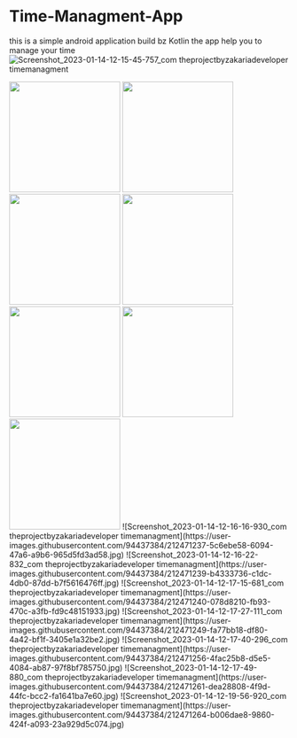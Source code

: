 # Time-Managment-App
this is a simple android application build bz Kotlin the app help you to manage your time
![Screenshot_2023-01-14-12-15-45-757_com theprojectbyzakariadeveloper timemanagment](https://user-images.githubusercontent.com/94437384/212471233-65554959-4e6b-41b6-a4d3-b33104a19e9e.jpg)

<img src="https://user-images.githubusercontent.com/94437384/212470983-308acff4-6b03-4498-b599-5c21adb4bdd7.jpg" width="200" >
<img src="https://user-images.githubusercontent.com/94437384/212470983-308acff4-6b03-4498-b599-5c21adb4bdd7.jpg" width="200" >
<img src="https://user-images.githubusercontent.com/94437384/212470983-308acff4-6b03-4498-b599-5c21adb4bdd7.jpg" width="200" >
<img src="https://user-images.githubusercontent.com/94437384/212470983-308acff4-6b03-4498-b599-5c21adb4bdd7.jpg" width="200" >
<img src="https://user-images.githubusercontent.com/94437384/212470983-308acff4-6b03-4498-b599-5c21adb4bdd7.jpg" width="200" >
<img src="https://user-images.githubusercontent.com/94437384/212470983-308acff4-6b03-4498-b599-5c21adb4bdd7.jpg" width="200" >
<img src="https://user-images.githubusercontent.com/94437384/212470983-308acff4-6b03-4498-b599-5c21adb4bdd7.jpg" width="200" >
![Screenshot_2023-01-14-12-16-16-930_com theprojectbyzakariadeveloper timemanagment](https://user-images.githubusercontent.com/94437384/212471237-5c6ebe58-6094-47a6-a9b6-965d5fd3ad58.jpg)
![Screenshot_2023-01-14-12-16-22-832_com theprojectbyzakariadeveloper timemanagment](https://user-images.githubusercontent.com/94437384/212471239-b4333736-c1dc-4db0-87dd-b7f5616476ff.jpg)
![Screenshot_2023-01-14-12-17-15-681_com theprojectbyzakariadeveloper timemanagment](https://user-images.githubusercontent.com/94437384/212471240-078d8210-fb93-470c-a3fb-fd9c48151933.jpg)
![Screenshot_2023-01-14-12-17-27-111_com theprojectbyzakariadeveloper timemanagment](https://user-images.githubusercontent.com/94437384/212471249-fa77bb18-df80-4a42-bf1f-3405e1a32be2.jpg)
![Screenshot_2023-01-14-12-17-40-296_com theprojectbyzakariadeveloper timemanagment](https://user-images.githubusercontent.com/94437384/212471256-4fac25b8-d5e5-4084-ab87-97f8bf785750.jpg)
![Screenshot_2023-01-14-12-17-49-880_com theprojectbyzakariadeveloper timemanagment](https://user-images.githubusercontent.com/94437384/212471261-dea28808-4f9d-44fc-bcc2-fa1641ba7e60.jpg)
![Screenshot_2023-01-14-12-19-56-920_com theprojectbyzakariadeveloper timemanagment](https://user-images.githubusercontent.com/94437384/212471264-b006dae8-9860-424f-a093-23a929d5c074.jpg)
